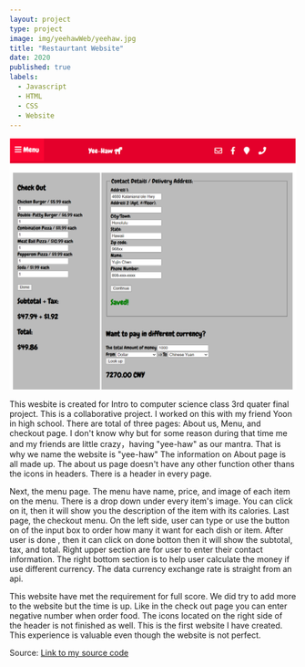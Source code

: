 ```yaml
---
layout: project
type: project
image: img/yeehawWeb/yeehaw.jpg
title: "Restaurtant Website"
date: 2020
published: true
labels:
  - Javascript
  - HTML
  - CSS
  - Website
---
```


<div align="center">
  <img  src="../img/yeehawWeb/restaurantwebstite.PNG" class="img-thumbnail" >
  
</div>

This wesbite is created for Intro to computer science class 3rd quater final project. This is a collaborative project. I worked on this with my friend Yoon in high school. There are total of three pages: About us, Menu, and checkout page. I don't know why but for some reason during that time me and my friends are little crazy，having "yee-haw" as our mantra. That is why we name the website is "yee-haw" The information on About page is all made up. The about us page doesn't have any other function other thans the icons in headers. There is a header in every page. 

Next, the menu page. The menu have name, price, and image of each item on the menu. There is a drop down under every item's image. You can click on it, then it will show you the description of the item with its calories. Last page, the checkout menu. On the left side, user can type or use the button on of the input box to order how many it want for each dish or item. After user is done , then it can click on done botton then it will show the subtotal, tax, and total. Right upper section are for user to enter their contact information. The right bottom section is to help user calculate the money if use different currency. The data currency exchange rate is straight from an api. 

This website have met the requirement for full score. We did try to add more to the website but the time is up. Like in the check out page you can enter negative number when order food. The icons located on the right side of the header is not finished as well. This is the first website I have created. This experience is valuable even though the website is not perfect.


Source: <a href="https://replit.com/@yc2003/Q3Final-Project#index.html"><i class="large github icon "></i>Link to my source code</a>

